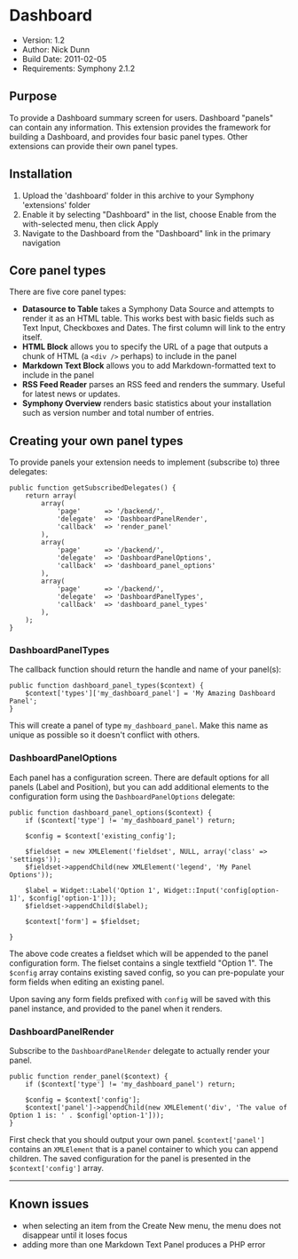 # Dashboard
 
* Version: 1.2
* Author: Nick Dunn
* Build Date: 2011-02-05
* Requirements: Symphony 2.1.2

## Purpose
To provide a Dashboard summary screen for users. Dashboard "panels" can contain any information. This extension provides the framework for building a Dashboard, and provides four basic panel types. Other extensions can provide their own panel types.

## Installation
 
1. Upload the 'dashboard' folder in this archive to your Symphony 'extensions' folder
2. Enable it by selecting "Dashboard" in the list, choose Enable from the with-selected menu, then click Apply
3. Navigate to the Dashboard from the "Dashboard" link in the primary navigation


## Core panel types

There are five core panel types:

* **Datasource to Table** takes a Symphony Data Source and attempts to render it as an HTML table. This works best with basic fields such as Text Input, Checkboxes and Dates. The first column will link to the entry itself.
* **HTML Block** allows you to specify the URL of a page that outputs a chunk of HTML (a `<div />` perhaps) to include in the panel
* **Markdown Text Block** allows you to add Markdown-formatted text to include in the panel
* **RSS Feed Reader** parses an RSS feed and renders the summary. Useful for latest news or updates.
* **Symphony Overview** renders basic statistics about your installation such as version number and total number of entries.

## Creating your own panel types

To provide panels your extension needs to implement (subscribe to) three delegates:

	public function getSubscribedDelegates() {
		return array(
			array(
				'page'		=> '/backend/',
				'delegate'	=> 'DashboardPanelRender',
				'callback'	=> 'render_panel'
			),
			array(
				'page'		=> '/backend/',
				'delegate'	=> 'DashboardPanelOptions',
				'callback'	=> 'dashboard_panel_options'
			),
			array(
				'page'		=> '/backend/',
				'delegate'	=> 'DashboardPanelTypes',
				'callback'	=> 'dashboard_panel_types'
			),
		);
	}

### DashboardPanelTypes

The callback function should return the handle and name of your panel(s):

	public function dashboard_panel_types($context) {
		$context['types']['my_dashboard_panel'] = 'My Amazing Dashboard Panel';
	}

This will create a panel of type `my_dashboard_panel`. Make this name as unique as possible so it doesn't conflict with others.

### DashboardPanelOptions

Each panel has a configuration screen. There are default options for all panels (Label and Position), but you can add additional elements to the configuration form using the `DashboardPanelOptions` delegate:

	public function dashboard_panel_options($context) {
		if ($context['type'] != 'my_dashboard_panel') return;
		
		$config = $context['existing_config'];
	
		$fieldset = new XMLElement('fieldset', NULL, array('class' => 'settings'));
		$fieldset->appendChild(new XMLElement('legend', 'My Panel Options'));
	
		$label = Widget::Label('Option 1', Widget::Input('config[option-1]', $config['option-1']));
		$fieldset->appendChild($label);

		$context['form'] = $fieldset;
	
	}

The above code creates a fieldset which will be appended to the panel configuration form. The fielset contains a single textfield "Option 1". The `$config` array contains existing saved config, so you can pre-populate your form fields when editing an existing panel.

Upon saving any form fields prefixed with `config` will be saved with this panel instance, and provided to the panel when it renders.

### DashboardPanelRender

Subscribe to the `DashboardPanelRender` delegate to actually render your panel.

	public function render_panel($context) {
		if ($context['type'] != 'my_dashboard_panel') return;
		
		$config = $context['config'];
		$context['panel']->appendChild(new XMLElement('div', 'The value of Option 1 is: ' . $config['option-1']));
	}

First check that you should output your own panel. `$context['panel']` contains an `XMLElement` that is a panel container to which you can append children. The saved configuration for the panel is presented in the `$context['config']` array.

* * *

## Known issues
* when selecting an item from the Create New menu, the menu does not disappear until it loses focus
* adding more than one Markdown Text Panel produces a PHP error